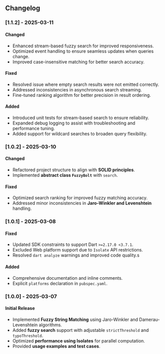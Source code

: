 ## Changelog

### [1.1.2] - 2025-03-11

#### Changed

- Enhanced stream-based fuzzy search for improved responsiveness.
- Optimized event handling to ensure seamless updates when queries change.
- Improved case-insensitive matching for better search accuracy.

#### Fixed

- Resolved issue where empty search results were not emitted correctly.
- Addressed inconsistencies in asynchronous search streaming.
- Fine-tuned ranking algorithm for better precision in result ordering.

#### Added

- Introduced unit tests for stream-based search to ensure reliability.
- Expanded debug logging to assist with troubleshooting and performance tuning.
- Added support for wildcard searches to broaden query flexibility.

### [1.0.2] - 2025-03-10
#### Changed
- Refactored project structure to align with **SOLID principles**.
- Implemented **abstract class `FuzzyBolt`** with `search`.

#### Fixed
- Optimized search ranking for improved fuzzy matching accuracy.
- Addressed minor inconsistencies in **Jaro-Winkler and Levenshtein** handling.


### [1.0.1] - 2025-03-08
#### Fixed
- Updated SDK constraints to support Dart `>=2.17.0 <3.7.1`.
- Excluded Web platform support due to `Isolate` API restrictions.
- Resolved `dart analyze` warnings and improved code quality.s

#### Added
- Comprehensive documentation and inline comments.
- Explicit `platforms` declaration in `pubspec.yaml`.

### [1.0.0] - 2025-03-07
#### Initial Release
- Implemented **Fuzzy String Matching** using Jaro-Winkler and Damerau-Levenshtein algorithms.
- Added **fuzzy search** support with adjustable `strictThreshold` and `typoThreshold`.
- Optimized **performance using Isolates** for parallel computation.
- Provided **usage examples and test cases**.
